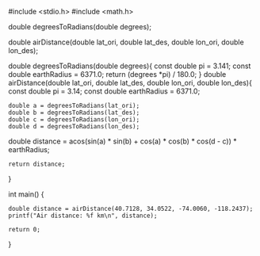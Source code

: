 #include <stdio.h>
#include <math.h>

double degreesToRadians(double degrees);

double airDistance(double lat_ori, double lat_des, double lon_ori, double lon_des);

double degreesToRadians(double degrees){
    const double pi = 3.141;
    const double earthRadius = 6371.0;
    return (degrees *pi) / 180.0;
}
 double airDistance(double lat_ori, double lat_des, double lon_ori, double lon_des){
    const double pi = 3.14;
    const double earthRadius = 6371.0;

    double a = degreesToRadians(lat_ori);
    double b = degreesToRadians(lat_des);
    double c = degreesToRadians(lon_ori);
    double d = degreesToRadians(lon_des);
 
 double distance = acos(sin(a) * sin(b) + cos(a) * cos(b) * cos(d - c)) * earthRadius;

    return distance;
}

int main() {

    double distance = airDistance(40.7128, 34.0522, -74.0060, -118.2437);
    printf("Air distance: %f km\n", distance);

    return 0;
}
